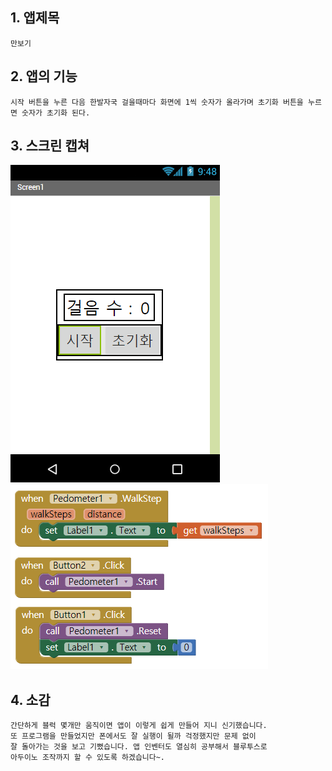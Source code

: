 ## 1. 앱제목

	만보기

## 2. 앱의 기능

	시작 버튼을 누른 다음 한발자국 걸을때마다 화면에 1씩 숫자가 올라가며 초기화 버튼을 누르면 숫자가 초기화 된다.
	
## 3. 스크린 캡쳐

![1](/img/2.png)
![1](/img/3.png)

## 4. 소감

	간단하게 블럭 몇개만 움직이면 앱이 이렇게 쉽게 만들어 지니 신기했습니다.
	또 프로그램을 만들었지만 폰에서도 잘 실행이 될까 걱정했지만 문제 없이
	잘 돌아가는 것을 보고 기뻤습니다. 앱 인벤터도 열심히 공부해서 블루투스로
	아두이노 조작까지 할 수 있도록 하겠습니다~.

